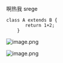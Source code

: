 啊热我
srege
```
class A extends B {
       return 1+2;
    }
```


![image.png](C:/Users/Ting/Documents/Elec/marker/markerElec/DataSystem/Articles/36788617-2d46-4337-83a1-ca5b7f06fade/858d6f2e-e584-4d75-a044-5973cffc5549.png)



![image.png](C:/Users/Ting/Documents/Elec/marker/markerElec/DataSystem/Articles/36788617-2d46-4337-83a1-ca5b7f06fade/ab2c0f6c-277a-4c6e-ae89-4a6e77a06313.png)



